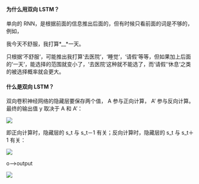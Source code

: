 #### 为什么用双向 LSTM？

单向的 RNN，是根据前面的信息推出后面的，但有时候只看前面的词是不够的， 
 例如，

我今天不舒服，我打算*__*一天。

只根据‘不舒服‘，可能推出我打算‘去医院‘，‘睡觉‘，‘请假‘等等，但如果加上后面的‘一天‘，能选择的范围就变小了，‘去医院‘这种就不能选了，而‘请假‘‘休息‘之类的被选择概率就会更大。



#### 什么是双向 LSTM？

双向卷积神经网络的隐藏层要保存两个值， A 参与正向计算， A’ 参与反向计算。 
最终的输出值 y 取决于 A 和 A’：

![](/Users/liuxingyu/Pictures/markdown/BRNN.png)

即正向计算时，隐藏层的 s_t 与 s_t－1 有关；反向计算时，隐藏层的 s_t 与 s_t＋1 有关：

![](/Users/liuxingyu/Pictures/markdown/brnn1.png)

o-->output

![](/Users/liuxingyu/Pictures/markdown/brnn2.png)


